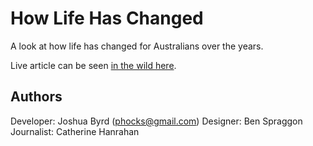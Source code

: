 # How Life Has Changed

A look at how life has changed for Australians over the years.

Live article can be seen [in the wild here](https://www.abc.net.au/news/2018-12-13/how-life-has-changed-for-people-your-age/10303912).

## Authors

Developer: Joshua Byrd ([phocks@gmail.com](mailto:phocks@gmail.com))
Designer: Ben Spraggon 
Journalist: Catherine Hanrahan
